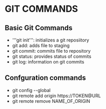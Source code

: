 # GIT COMMANDS

## Basic Git Commands

- '''git init''': initializes a git reposiitory
- git add: adds file to staging
- git commit: commits file to repository
- git status: provides status of commits
- git log: information on git commits



## Confguration commands

- git config --global
- git remote add origin https://TOKEN@URL
- git remote remove NAME_OF_ORIGIN
